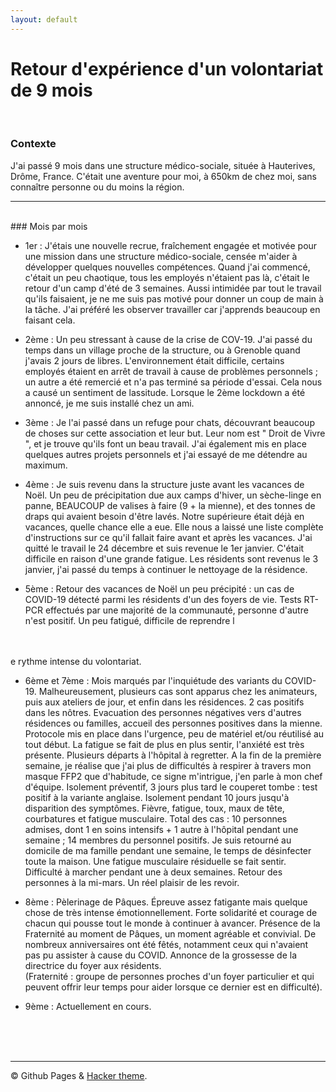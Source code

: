 ```yaml
---
layout: default
---
```


# Retour d'expérience d'un volontariat de 9 mois

<br/>

### Contexte

J'ai passé 9 mois dans une structure médico-sociale, située à Hauterives, Drôme, France. C'était une aventure pour moi, à 650km de chez moi, sans connaître personne ou du moins la région.

* * *

<br/>
### Mois par mois

- 1er : J'étais une nouvelle recrue, fraîchement engagée et motivée pour une mission dans une structure médico-sociale, censée m'aider à développer quelques nouvelles compétences. Quand j'ai commencé, c'était un peu chaotique, tous les employés n'étaient pas là, c'était le retour d'un camp d'été de 3 semaines. Aussi intimidée par tout le travail qu'ils faisaient, je ne me suis pas motivé pour donner un coup de main à la tâche. J'ai préféré les observer travailler car j'apprends beaucoup en faisant cela. <br/>

- 2ème : Un peu stressant à cause de la crise de COV-19. J'ai passé du temps dans un village proche de la structure, ou à Grenoble quand j'avais 2 jours de libres. L'environnement était difficile, certains employés étaient en arrêt de travail à cause de problèmes personnels ; un autre a été remercié et n'a pas terminé sa période d'essai. Cela nous a causé un sentiment de lassitude. Lorsque le 2ème lockdown a été annoncé, je me suis installé chez un ami. <br/>

- 3ème : Je l'ai passé dans un refuge pour chats, découvrant beaucoup de choses sur cette association et leur but. Leur nom est " Droit de Vivre ", et je trouve qu'ils font un beau travail. J'ai également mis en place quelques autres projets personnels et j'ai essayé de me détendre au maximum. <br/>

- 4ème : Je suis revenu dans la structure juste avant les vacances de Noël. Un peu de précipitation due aux camps d'hiver, un sèche-linge en panne, BEAUCOUP de valises à faire (9 + la mienne), et des tonnes de draps qui avaient besoin d'être lavés. Notre supérieure était déjà en vacances, quelle chance elle a eue. Elle nous a laissé une liste complète d'instructions sur ce qu'il fallait faire avant et après les vacances. J'ai quitté le travail le 24 décembre et suis revenue le 1er janvier. C'était difficile en raison d'une grande fatigue. Les résidents sont revenus le 3 janvier, j'ai passé du temps à continuer le nettoyage de la résidence. <br/>

- 5ème : Retour des vacances de Noël un peu précipité : un cas de COVID-19 détecté parmi les résidents d'un des foyers de vie. Tests RT-PCR effectués par une majorité de la communauté, personne d'autre n'est positif. Un peu fatigué, difficile de reprendre l<br/>
<br/>
<br/>
e rythme intense du volontariat. <br/>

- 6ème et 7ème : Mois marqués par l'inquiétude des variants du COVID-19. Malheureusement, plusieurs cas sont apparus chez les animateurs, puis aux ateliers de jour, et enfin dans les résidences. 2 cas positifs dans les nôtres. Evacuation des personnes négatives vers d'autres résidences ou familles, accueil des personnes positives dans la mienne. Protocole mis en place dans l'urgence, peu de matériel et/ou réutilisé au tout début. La fatigue se fait de plus en plus sentir, l'anxiété est très présente. Plusieurs départs à l'hôpital à regretter. A la fin de la première semaine, je réalise que j'ai plus de difficultés à respirer à travers mon masque FFP2 que d'habitude, ce signe m'intrigue, j'en parle à mon chef d'équipe. Isolement préventif, 3 jours plus tard le couperet tombe : test positif à la variante anglaise. Isolement pendant 10 jours jusqu'à disparition des symptômes. Fièvre, fatigue, toux, maux de tête, courbatures et fatigue musculaire. Total des cas : 10 personnes admises, dont 1 en soins intensifs + 1 autre à l'hôpital pendant une semaine ; 14 membres du personnel positifs. Je suis retourné au domicile de ma famille pendant une semaine, le temps de désinfecter toute la maison. Une fatigue musculaire résiduelle se fait sentir. Difficulté à marcher pendant une à deux semaines. Retour des personnes à la mi-mars. Un réel plaisir de les revoir. <br/>

- 8ème : Pèlerinage de Pâques. Épreuve assez fatigante mais quelque chose de très intense émotionnellement. Forte solidarité et courage de chacun qui pousse tout le monde à continuer à avancer. Présence de la Fraternité au moment de Pâques, un moment agréable et convivial. De nombreux anniversaires ont été fêtés, notamment ceux qui n'avaient pas pu assister à cause du COVID. Annonce de la grossesse de la directrice du foyer aux résidents. <br/>
(Fraternité : groupe de personnes proches d'un foyer particulier et qui peuvent offrir leur temps pour aider lorsque ce dernier est en difficulté).<br/>

- 9ème : Actuellement en cours.
<br/>
<br/>
<br/>

* * *
© Github Pages & [Hacker theme](https://pages-themes.github.io/hacker/).
